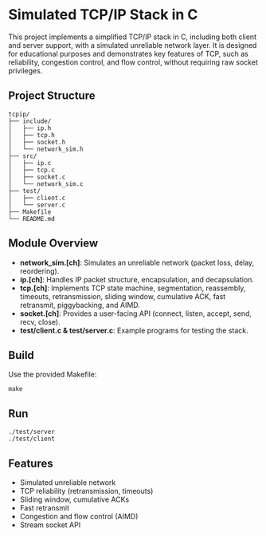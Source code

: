 # Simulated TCP/IP Stack in C

This project implements a simplified TCP/IP stack in C, including both client and server support, with a simulated unreliable network layer. It is designed for educational purposes and demonstrates key features of TCP, such as reliability, congestion control, and flow control, without requiring raw socket privileges.

## Project Structure

```
tcpip/
├── include/
│   ├── ip.h
│   ├── tcp.h
│   ├── socket.h
│   └── network_sim.h
├── src/
│   ├── ip.c
│   ├── tcp.c
│   ├── socket.c
│   └── network_sim.c
├── test/
│   ├── client.c
│   └── server.c
├── Makefile
└── README.md
```

## Module Overview

- **network_sim.[ch]**: Simulates an unreliable network (packet loss, delay, reordering).
- **ip.[ch]**: Handles IP packet structure, encapsulation, and decapsulation.
- **tcp.[ch]**: Implements TCP state machine, segmentation, reassembly, timeouts, retransmission, sliding window, cumulative ACK, fast retransmit, piggybacking, and AIMD.
- **socket.[ch]**: Provides a user-facing API (connect, listen, accept, send, recv, close).
- **test/client.c & test/server.c**: Example programs for testing the stack.

## Build

Use the provided Makefile:

```
make
```

## Run

```
./test/server
./test/client
```

## Features
- Simulated unreliable network
- TCP reliability (retransmission, timeouts)
- Sliding window, cumulative ACKs
- Fast retransmit
- Congestion and flow control (AIMD)
- Stream socket API 